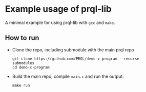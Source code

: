 # Example usage of prql-lib

A minimal example for using prql-lib with `gcc` and `make`.

## How to run

- Clone the repo, including submodule with the main prql repo

      git clone https://github.com/PRQL/demo-c-program --recurse-submodules
      cd demo-c-program

- Build the main repo, compile `main.c` and run the output:

      make run
